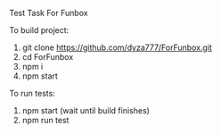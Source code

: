 Test Task For Funbox

To build project: 

1) git clone https://github.com/dyza777/ForFunbox.git
2) cd ForFunbox
3) npm i
4) npm start

To run tests:
1) npm start (wait until build finishes)
2) npm run test
